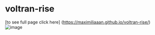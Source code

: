 # voltran-rise
[to see full page click here] (https://maximiliaaan.github.io/voltran-rise/)
![image](https://user-images.githubusercontent.com/101880060/167782886-31b7815e-ac43-45c9-b3cb-18d43ec56d07.png)

